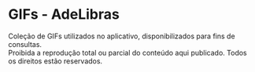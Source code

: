 # GIFs - AdeLibras
Coleção de GIFs utilizados no aplicativo, disponibilizados para fins de consultas.  
Proibida a reprodução total ou parcial do conteúdo aqui publicado. Todos os direitos estão reservados.
